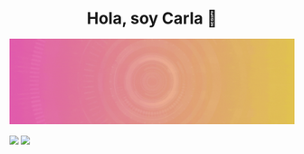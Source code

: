 <div align="center">
  <h1>Hola, soy Carla 👋</h1>
  <img src="https://github.com/carla-rossetti/carla-rossetti/blob/main/banner.gif">
</div><br>

<div>
  <img src="https://img.shields.io/github/github followers/carla-rossetti">
  <img src="https://img.shields.io/youtube/channel/subscribers/UCjQlqSAT9UuGxoyH-y3Se4g">
</div>
